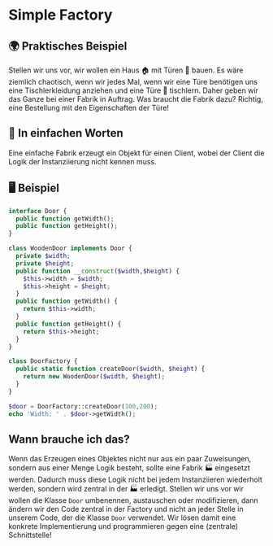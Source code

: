 # Simple Factory

## 🌍 Praktisches Beispiel

Stellen wir uns vor, wir wollen ein Haus 🏠 mit Türen 🚪 bauen. Es wäre ziemlich chaotisch, wenn wir jedes Mal, wenn wir eine Türe benötigen uns eine Tischlerkleidung anziehen und eine Türe 🚪 tischlern. Daher geben wir das Ganze bei einer Fabrik in Auftrag. Was braucht die Fabrik dazu? Richtig, eine Bestellung mit den Eigenschaften der Türe!

## 💬 In einfachen Worten

Eine einfache Fabrik erzeugt ein Objekt für einen Client, wobei der Client die Logik der Instanziierung nicht kennen muss.

## 🖥 Beispiel

```php
interface Door {
  public function getWidth();
  public function getHeight();
}

class WoodenDoor implements Door {
  private $width;
  private $height;
  public function __construct($width,$height) {
    $this->width = $width;
    $this->height = $height;
  }
  public function getWidth() {
    return $this->width;
  }
  public function getHeight() {
    return $this->height;
  }
}

class DoorFactory {
  public static function createDoor($width, $height) {
    return new WoodenDoor($width, $height);
  }
}

$door = DoorFactory::createDoor(100,200);
echo 'Width: ' . $door->getWidth();
```

## Wann brauche ich das?

Wenn das Erzeugen eines Objektes nicht nur aus ein paar Zuweisungen, sondern aus einer Menge Logik besteht, sollte eine Fabrik 🏭 eingesetzt werden. Dadurch muss diese Logik nicht bei jedem Instanziieren wiederholt werden, sondern wird zentral in der 🏭 erledigt. Stellen wir uns vor wir wollen die Klasse `Door` umbenennen, austauschen oder modifizieren, dann ändern wir den Code zentral in der Factory und nicht an jeder Stelle in unserem Code, der die Klasse `Door` verwendet. Wir lösen damit eine konkrete Implementierung und programmieren gegen eine (zentrale) Schnittstelle!
